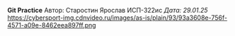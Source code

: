 **Git Practice**
Автор: Старостин Ярослав ИСП-322ис
_Дата: 29.01.25_
<https://cybersport-img.cdnvideo.ru/images/as-is/plain/93/93a3608e-756f-4571-a09e-8462eea897ff.png>
